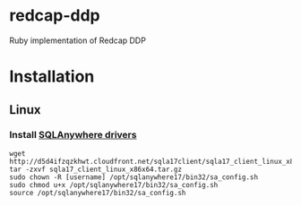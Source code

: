 # redcap-ddp
Ruby implementation of Redcap DDP

# Installation
## Linux
### Install [SQLAnywhere drivers](http://scn.sap.com/docs/DOC-35857)
```
wget http://d5d4ifzqzkhwt.cloudfront.net/sqla17client/sqla17_client_linux_x86x64.tar.gz
tar -zxvf sqla17_client_linux_x86x64.tar.gz
sudo chown -R [username] /opt/sqlanywhere17/bin32/sa_config.sh
sudo chmod u+x /opt/sqlanywhere17/bin32/sa_config.sh
source /opt/sqlanywhere17/bin32/sa_config.sh
```
